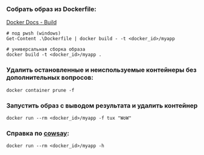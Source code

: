 ### Собрать образ из Dockerfile:
[Docker Docs - Build](https://docs.docker.com/reference/cli/docker/image/build/#text-files)

    # под pwsh (windows)
    Get-Content .\Dockerfile | docker build - -t <docker_id>/myapp

    # универсальная сборка образа
    docker build -t <docker_id>/myapp .

### Удалить остановленные и неиспользуемые контейнеры без дополнительных вопросов:
    docker container prune -f

### Запустить образ с выводом результата и удалить контейнер
    docker run --rm <docker_id>/myapp -f tux "WoW"

### Справка по <ins>**cowsay**</ins>:
    docker run --rm <docker_id>/myapp -h